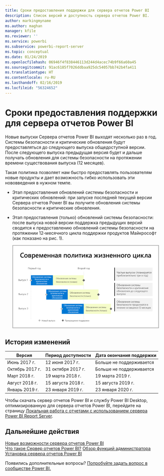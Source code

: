 ```yaml
---
title: Сроки предоставления поддержки для сервера отчетов Power BI
description: Список версий и доступность сервера отчетов Power BI.
author: markingmyname
ms.author: maghan
manager: kfile
ms.reviewer: ''
ms.service: powerbi
ms.subservice: powerbi-report-server
ms.topic: conceptual
ms.date: 01/24/2019
ms.openlocfilehash: 06946f4f838446113d244d4acec74b9f66a60a45
ms.sourcegitcommit: 91ac6185f7026ddbaa925dc54057bb742b4fa411
ms.translationtype: HT
ms.contentlocale: ru-RU
ms.lasthandoff: 02/16/2019
ms.locfileid: "56324652"
---
```

# <a name="support-timeline-for-power-bi-report-server"></a>Сроки предоставления поддержки для сервера отчетов Power BI

Новые выпуски Сервера отчетов Power BI выходят несколько раз в год. Системы безопасности и критические обновления будут предоставляться до следующего выпуска общедоступной версии. После следующего выпуска предыдущая версия будет и дальше получать обновления для системы безопасности на протяжении времени существования выпуска (12 месяцев).

Такая политика позволяет нам быстро предоставлять пользователям новые продукты и дает возможность гибко использовать эти нововведения в нужном темпе.

* Этап предоставления обновлений системы безопасности и критических обновлений: при запуске последней текущей версии Сервера отчетов Power BI вы получите обновления системы безопасности и критические обновления.
* Этап предоставления (только) обновлений системы безопасности: после выпуска новой версии поддержка предыдущих версий сводится к предоставлению обновлений системы безопасности на протяжении 12-месячного цикла поддержки продуктов Майкрософт (как показано на рис. 1).

    ![Диаграмма, иллюстрирующая период поддержки](media/support-timeline/report-server-support-timeline-overall.png)

## <a name="version-history"></a>История изменений

| **Версия** | **Период доступности** | **Дата окончания поддержки** |
| --- | --- | --- |
| Июнь 2017 г. |12 июня 2017 г. |Больше не поддерживается |
| Октябрь 2017 г. |31 октября 2017 г. | Больше не поддерживается |
| Март 2018 г. | 19 марта 2018 г. | 19 марта 2019 г. |
| Август 2018 г. | 15 августа 2018 г. | 15 августа 2019 г. |
| Январь 2019 г. | 23 января 2019 г. | 23 января 2020 г. |

Чтобы скачать сервер отчетов Power BI и службу Power BI Desktop, оптимизированную для сервера отчетов Power BI, перейдите на страницу [Локальная работа с отчетами с использованием сервера Power BI Report Server](https://powerbi.microsoft.com/report-server/).

## <a name="next-steps"></a>Дальнейшие действия
[Новые возможности сервера отчетов Power BI](whats-new.md)  
[Что такое Сервер отчетов Power BI?](get-started.md)
[Обзор функций администратора](admin-handbook-overview.md)  
[Установка сервера отчетов Power BI](install-report-server.md)  

Появились дополнительные вопросы? [Попробуйте задать вопрос в сообществе Power BI.](https://community.powerbi.com/)